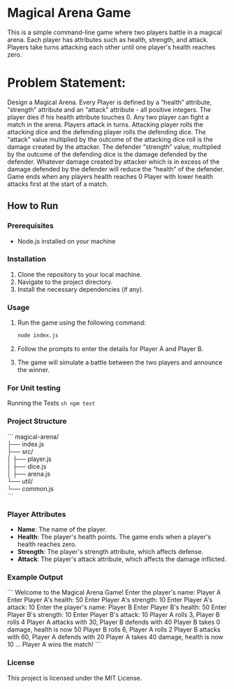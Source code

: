 # Magical Arena Game

This is a simple command-line game where two players battle in a magical arena. Each player has attributes such as health, strength, and attack. Players take turns attacking each other until one player's health reaches zero.

# Problem Statement:

Design a Magical Arena. Every Player is defined by a “health” attribute, “strength” attribute and an “attack” attribute - all positive integers. The player dies if his health attribute touches 0. 
Any two player can fight a match in the arena. Players attack in turns. Attacking player rolls the attacking dice and the defending player rolls the defending dice. The “attack”  value multiplied by the outcome of the  attacking dice roll is the damage created by the attacker. The defender “strength” value, multiplied by the outcome of the defending dice is the damage defended by the defender. Whatever damage created by attacker which is in excess of the damage defended by the defender will reduce the “health” of the defender. Game ends when any players health reaches 0
Player with lower health attacks first at the start of a match. 

## How to Run

### Prerequisites

- Node.js installed on your machine

### Installation

1. Clone the repository to your local machine.
2. Navigate to the project directory.
3. Install the necessary dependencies (if any).

### Usage

1. Run the game using the following command:

    ```bash
    node index.js
    ```

2. Follow the prompts to enter the details for Player A and Player B.
3. The game will simulate a battle between the two players and announce the winner.

### For Unit testing
 Running the Tests
    ```sh
    npm test
    ```


### Project Structure


\`\`\`
magical-arena/<br>
├── index.js<br>
├── src/<br>
│   ├── player.js<br>
│   ├── dice.js<br>
│   ├── arena.js<br>
└── util/<br>
    └── common.js<br>
\`\`\`

### Player Attributes

- **Name**: The name of the player.
- **Health**: The player's health points. The game ends when a player's health reaches zero.
- **Strength**: The player's strength attribute, which affects defense.
- **Attack**: The player's attack attribute, which affects the damage inflicted.

### Example Output

\`\`\`
Welcome to the Magical Arena Game!
Enter the player's name: Player A
Enter Player A's health: 50
Enter Player A's strength: 10
Enter Player A's attack: 10
Enter the player's name: Player B
Enter Player B's health: 50
Enter Player B's strength: 10
Enter Player B's attack: 10
Player A rolls 3, Player B rolls 4
Player A attacks with 30, Player B defends with 40
Player B takes 0 damage, health is now 50
Player B rolls 6, Player A rolls 2
Player B attacks with 60, Player A defends with 20
Player A takes 40 damage, health is now 10
...
Player A wins the match!
\`\`\`

### License

This project is licensed under the MIT License.
